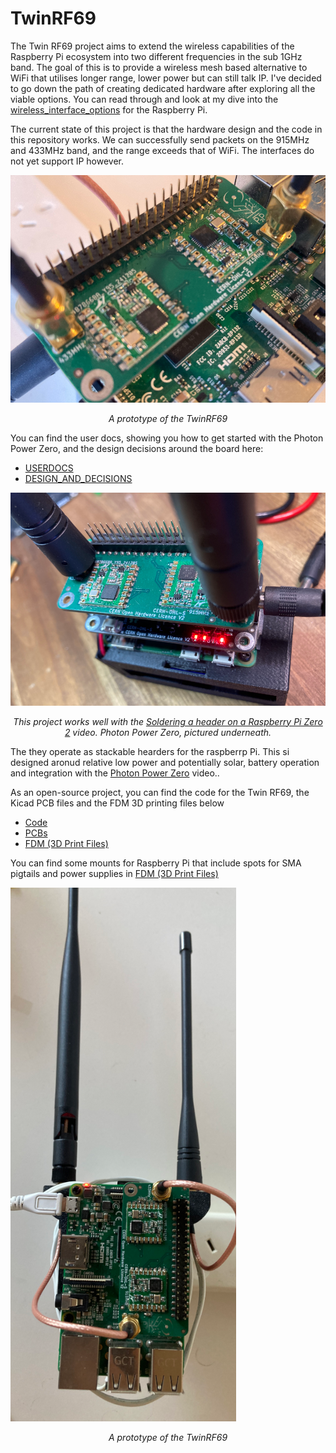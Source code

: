 # TwinRF69

The Twin RF69 project aims to extend the wireless capabilities of the Raspberry Pi ecosystem into two different frequencies in the sub 1GHz band. The goal of this is to provide a wireless mesh based alternative to WiFi that utilises longer range, lower power but can still talk IP. I've decided to go down the path of creating dedicated hardware after exploring all the viable options. You can read through and look at my dive into the [wireless_interface_options](WIRELESS_INTERFACE_RESEARCH.md) for the Raspberry Pi.

The current state of this project is that the hardware design and the code in this repository works. We can successfully send packets on the 915MHz and 433MHz band, and the range exceeds that of WiFi. The interfaces do not yet support IP however.

![Alt text](IMG/TwinRF69.png?raw=true "Title") <p style="text-align:center; font-style:italic;">A prototype of the TwinRF69</p>

You can find the user docs, showing you how to get started with the Photon Power Zero, and the design decisions around the board here:
* [USERDOCS](USERDOCS.md) 
* [DESIGN_AND_DECISIONS](DESIGN_AND_DECISIONS.md)

![Alt text](IMG/TwinRF69_with_PPZ.png?raw=true "Title") <p style="text-align:center; font-style:italic;">This project works well with the  [Soldering a header on a Raspberry Pi Zero 2](https://youtu.be/pwCCnsn2Mug) video. Photon Power Zero, pictured underneath. 

The they operate as stackable hearders for the raspberrp Pi. This si designed aronud relative low power and potentially solar, battery operation and integration with the  [Photon Power Zero](https://youtu.be/pwCCnsn2Mug) video..</p>

As an open-source project, you can find the code for the Twin RF69, the Kicad PCB files and the FDM 3D printing files below
* [Code](Code)
* [PCBs](PCBs)
* [FDM (3D Print Files)](FDM)

You can find some mounts for Raspberry Pi that include spots for SMA pigtails and power supplies in [FDM (3D Print Files)](FDM)

![Alt text](IMG/TwinRF69_full.png?raw=true "Title") <p style="text-align:center; font-style:italic;">A prototype of the TwinRF69</p>